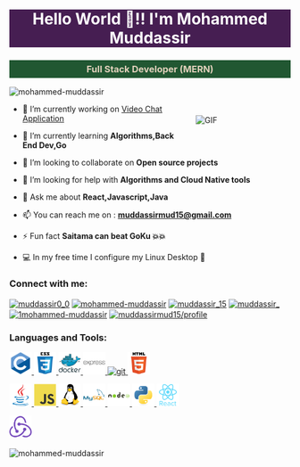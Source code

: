 
<h1 align="center" style="background-color:#461E52;color:white";>Hello World 👋!! I'm Mohammed Muddassir</h1>
<h3 align="center" style="background-color:#215732;color:#e2d1bc;height:2rem;display:flex;align-items:center;justify-content:center";>Full Stack Developer (MERN)</h3>

<p align="left"> <img src="https://komarev.com/ghpvc/?username=mohammed-muddassir&label=Profile%20views&color=0e75b6&style=flat" alt="mohammed-muddassir" /> </p>
<img   width="150" alt="GIF" align="right" style="margin:20px" src="https://media2.giphy.com/media/VTtANKl0beDFQRLDTh/giphy.gif?cid=ecf05e47szesay1s52mwyh0gt7ssz0lapy328vcavtcsiyv2&rid=giphy.gif&ct=g">

- 🔭 I’m currently working on [Video Chat Application](https://mohammed-muddassir.netlify.app/)

- 🌱 I’m currently learning **Algorithms,Back End Dev,Go**

<!-- <iframe src="https://giphy.com/embed/VTtANKl0beDFQRLDTh" width="480" height="480" frameBorder="0" class="giphy-embed" allowFullScreen></iframe><p><a href="">via GIPHY</a></p> -->

- 👯 I’m looking to collaborate on **Open source projects**

- 🤝 I’m looking for help with **Algorithms and Cloud Native tools**

- 💬 Ask me about **React,Javascript,Java**

- 📫 You can reach me on : **muddassirmud15@gmail.com**

- ⚡ Fun fact **Saitama can beat GoKu 💥💥**

- 💻 In my free time I configure my Linux Desktop 🐧

<h3 align="left">Connect with me:</h3>

<p align="left">

<a href="https://twitter.com/muddassir0_0" target="blank"><img align="center" src="https://raw.githubusercontent.com/rahuldkjain/github-profile-readme-generator/master/src/images/icons/Social/twitter.svg" alt="muddassir0_0" height="30" width="40" /></a>
<a href="https://linkedin.com/in/mohammed-muddassir" target="blank"><img align="center" src="https://raw.githubusercontent.com/rahuldkjain/github-profile-readme-generator/master/src/images/icons/Social/linked-in-alt.svg" alt="mohammed-muddassir" height="30" width="40" /></a>
<a href="https://www.codechef.com/users/muddassir_15" target="blank"><img align="center" src="https://cdn.jsdelivr.net/npm/simple-icons@3.1.0/icons/codechef.svg" alt="muddassir_15" height="30" width="40" /></a>
<a href="https://www.hackerrank.com/muddassir_" target="blank"><img align="center" src="https://raw.githubusercontent.com/rahuldkjain/github-profile-readme-generator/master/src/images/icons/Social/hackerrank.svg" alt="muddassir_" height="30" width="40" /></a>
<a href="https://www.leetcode.com/1mohammed-muddassir" target="blank"><img align="center" src="https://raw.githubusercontent.com/rahuldkjain/github-profile-readme-generator/master/src/images/icons/Social/leet-code.svg" alt="1mohammed-muddassir" height="30" width="40" /></a>
<a href="https://auth.geeksforgeeks.org/user/muddassirmud15/profile" target="blank"><img align="center" src="https://raw.githubusercontent.com/rahuldkjain/github-profile-readme-generator/master/src/images/icons/Social/geeks-for-geeks.svg" alt="muddassirmud15/profile" height="30" width="40" /></a>
</p>

<h3 align="left">Languages and Tools:</h3>
<p align="left"> <a href="https://www.cprogramming.com/" target="_blank" rel="noreferrer"> <img src="https://raw.githubusercontent.com/devicons/devicon/master/icons/c/c-original.svg" alt="c" width="40" height="40"/> </a> <a href="https://www.w3schools.com/css/" target="_blank" rel="noreferrer"> <img src="https://raw.githubusercontent.com/devicons/devicon/master/icons/css3/css3-original-wordmark.svg" alt="css3" width="40" height="40"/> </a> <a href="https://www.docker.com/" target="_blank" rel="noreferrer"> <img src="https://raw.githubusercontent.com/devicons/devicon/master/icons/docker/docker-original-wordmark.svg" alt="docker" width="40" height="40"/> </a> <a href="https://expressjs.com" target="_blank" rel="noreferrer"> <img src="https://raw.githubusercontent.com/devicons/devicon/master/icons/express/express-original-wordmark.svg" alt="express" width="40" height="40"/> </a> <a href="https://git-scm.com/" target="_blank" rel="noreferrer"> <img src="https://www.vectorlogo.zone/logos/git-scm/git-scm-icon.svg" alt="git" width="40" height="40"/> </a> <a href="https://www.w3.org/html/" target="_blank" rel="noreferrer"> <img src="https://raw.githubusercontent.com/devicons/devicon/master/icons/html5/html5-original-wordmark.svg" alt="html5" width="40" height="40"/> </a> 

<a href="https://www.java.com" target="_blank" rel="noreferrer"> <img src="https://raw.githubusercontent.com/devicons/devicon/master/icons/java/java-original.svg" alt="java" width="40" height="40"/> </a> <a href="https://developer.mozilla.org/en-US/docs/Web/JavaScript" target="_blank" rel="noreferrer"> <img src="https://raw.githubusercontent.com/devicons/devicon/master/icons/javascript/javascript-original.svg" alt="javascript" width="40" height="40"/> </a> <a href="https://www.linux.org/" target="_blank" rel="noreferrer"> <img src="https://raw.githubusercontent.com/devicons/devicon/master/icons/linux/linux-original.svg" alt="linux" width="40" height="40"/> </a> <a href="https://www.mysql.com/" target="_blank" rel="noreferrer"> <img src="https://raw.githubusercontent.com/devicons/devicon/master/icons/mysql/mysql-original-wordmark.svg" alt="mysql" width="40" height="40"/> </a> <a href="https://nodejs.org" target="_blank" rel="noreferrer"> <img src="https://raw.githubusercontent.com/devicons/devicon/master/icons/nodejs/nodejs-original-wordmark.svg" alt="nodejs" width="40" height="40"/> </a> <a href="https://www.python.org" target="_blank" rel="noreferrer"> <img src="https://raw.githubusercontent.com/devicons/devicon/master/icons/python/python-original.svg" alt="python" width="40" height="40"/> </a> <a href="https://reactjs.org/" target="_blank" rel="noreferrer"> <img src="https://raw.githubusercontent.com/devicons/devicon/master/icons/react/react-original-wordmark.svg" alt="react" width="40" height="40"/> </a> 

<a href="https://redux.js.org" target="_blank" rel="noreferrer"> <img src="https://raw.githubusercontent.com/devicons/devicon/master/icons/redux/redux-original.svg" alt="redux" width="40" height="40"/> </a> </p>



<p><img align="center" src="https://github-readme-streak-stats.herokuapp.com/?user=mohammed-muddassir&" alt="mohammed-muddassir"  /></p>
